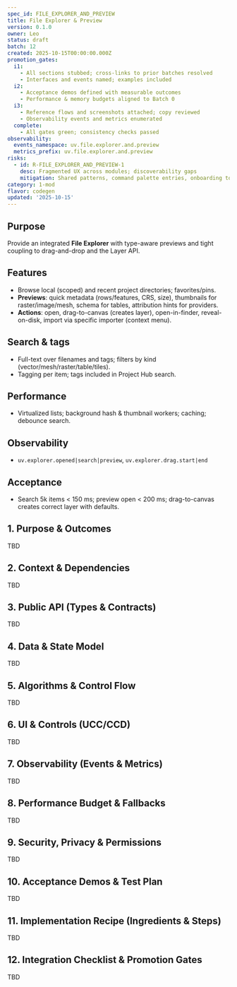 ```yaml
---
spec_id: FILE_EXPLORER_AND_PREVIEW
title: File Explorer & Preview
version: 0.1.0
owner: Leo
status: draft
batch: 12
created: 2025-10-15T00:00:00.000Z
promotion_gates:
  i1:
    - All sections stubbed; cross-links to prior batches resolved
    - Interfaces and events named; examples included
  i2:
    - Acceptance demos defined with measurable outcomes
    - Performance & memory budgets aligned to Batch 0
  i3:
    - Reference flows and screenshots attached; copy reviewed
    - Observability events and metrics enumerated
  complete:
    - All gates green; consistency checks passed
observability:
  events_namespace: uv.file.explorer.and.preview
  metrics_prefix: uv.file.explorer.and.preview
risks:
  - id: R-FILE_EXPLORER_AND_PREVIEW-1
    desc: Fragmented UX across modules; discoverability gaps
    mitigation: Shared patterns, command palette entries, onboarding tours, metrics-informed iteration
category: 1-mod
flavor: codegen
updated: '2025-10-15'
---
```


## Purpose
Provide an integrated **File Explorer** with type-aware previews and tight coupling to
drag-and-drop and the Layer API.

## Features
- Browse local (scoped) and recent project directories; favorites/pins.
- **Previews**: quick metadata (rows/features, CRS, size), thumbnails for raster/image/mesh,
  schema for tables, attribution hints for providers.
- **Actions**: open, drag-to-canvas (creates layer), open-in-finder, reveal-on-disk,
  import via specific importer (context menu).

## Search & tags
- Full-text over filenames and tags; filters by kind (vector/mesh/raster/table/tiles).
- Tagging per item; tags included in Project Hub search.

## Performance
- Virtualized lists; background hash & thumbnail workers; caching; debounce search.

## Observability
- `uv.explorer.opened|search|preview`, `uv.explorer.drag.start|end`

## Acceptance
- Search 5k items < 150 ms; preview open < 200 ms; drag-to-canvas creates correct layer with defaults.

## 1. Purpose & Outcomes
TBD


## 2. Context & Dependencies
TBD


## 3. Public API (Types & Contracts)
TBD


## 4. Data & State Model
TBD


## 5. Algorithms & Control Flow
TBD


## 6. UI & Controls (UCC/CCD)
TBD


## 7. Observability (Events & Metrics)
TBD


## 8. Performance Budget & Fallbacks
TBD


## 9. Security, Privacy & Permissions
TBD


## 10. Acceptance Demos & Test Plan
TBD


## 11. Implementation Recipe (Ingredients & Steps)
TBD


## 12. Integration Checklist & Promotion Gates
TBD
